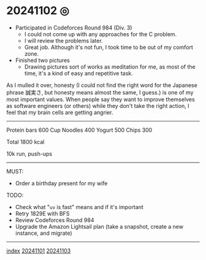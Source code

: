 <head><meta name="viewport" content="width=device-width, initial-scale=1.0, user-scalable=yes" /><meta charset="UTF-8"></head>

# 20241102 ◎

- Participated in Codeforces Round 984 (Div. 3)
	- I could not come up with any approaches for the C problem.
	- I will review the problems later.
	- Great job. Although it\'s not fun, I took time to be out of my comfort zone.
- Finished two pictures
	- Drawing pictures sort of works as meditation for me, as most of the time, it's a kind of easy and repetitive task.

As I mulled it over, honesty (I could not find the right word for the Japanese phrase 誠実さ, but honesty means almost the same, I guess.) is one of my most important values.
When people say they want to improve themselves as software engineers (or others) while they don\'t take the right action, I feel that my brain cells are getting angrier.

---

Protein bars 600
Cup Noodles 400
Yogurt 500
Chips 300

Total 1800 kcal

10k run, push-ups

---

MUST:

- Order a birthday present for my wife

TODO:

- Check what "`uv` is fast" means and if it\'s important
- Retry 1829E with BFS
- Review Codeforces Round 984
- Upgrade the Amazon Lightsail plan (take a snapshot, create a new instance, and migrate)

---

[index](../../index.html)
[20241101](20241101.html)
[20241103](20241103.html)
